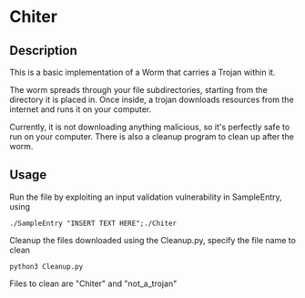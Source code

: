 # Chiter

## Description
This is a basic implementation of a Worm that carries a Trojan within it.

The worm spreads through your file subdirectories, starting from the directory it is placed in. Once inside, a trojan downloads resources from the internet and runs it on your computer.

Currently, it is not downloading anything malicious, so it's perfectly safe to run on your computer. There is also a cleanup program to clean up after the worm.

## Usage
Run the file by exploiting an input validation vulnerability in SampleEntry, using
```
./SampleEntry "INSERT TEXT HERE";./Chiter
```

Cleanup the files downloaded using the Cleanup.py, specify the file name to clean
```
python3 Cleanup.py
```
Files to clean are "Chiter" and "not_a_trojan"
